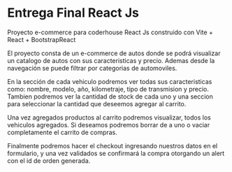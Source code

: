 # Entrega Final React Js 

Proyecto e-commerce para coderhouse React Js construido con Vite + React + BootstrapReact

El proyecto consta de un e-commerce de autos donde se podrá visualizar un catalogo de autos con sus caracteristicas y precio.
Ademas desde la navegación se puede filtrar por categorias de automoviles.

En la sección de cada vehiculo podremos ver todas sus caracteristicas como: nombre, modelo, año, kilometraje, tipo de transmision y precio. Tambien podremos ver la cantidad de stock de cada uno y una seccion para seleccionar la cantidad que deseemos agregar al carrito.

Una vez agregados productos al carrito podremos visualizar, todos los vehiculos agregados. Si deseamos podremos borrar de a uno o vaciar completamente el carrito de compras.

Finalmente podremos hacer el checkout ingresando nuestros datos en el formulario, y una vez validados se confirmará la compra otorgando un alert con el id de orden generada.